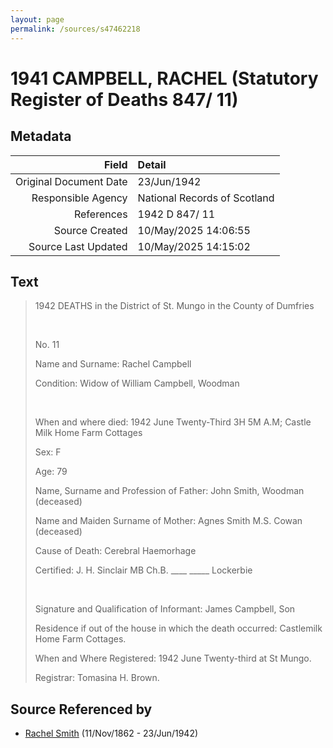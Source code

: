 ```yaml
---
layout: page
permalink: /sources/s47462218
---
```


# 1941 CAMPBELL, RACHEL (Statutory Register of Deaths 847/ 11)

## Metadata
Field | Detail
---:|:---
Original Document Date | 23/Jun/1942
Responsible Agency | National Records of Scotland
References | 1942 D 847/ 11
Source Created | 10/May/2025 14:06:55
Source Last Updated | 10/May/2025 14:15:02

## Text

> 1942 DEATHS in the District of St. Mungo in the County of Dumfries
>
> <br/>
>
> No. 11
>
> Name and Surname: Rachel Campbell
>
> Condition: Widow of William Campbell, Woodman
>
> <br/>
>
> When and where died: 1942 June Twenty-Third 3H 5M A.M; Castle Milk Home Farm Cottages
>
> Sex: F
>
> Age: 79
>
> Name, Surname and Profession of Father: John Smith, Woodman (deceased)
>
> Name and Maiden Surname of Mother: Agnes Smith M.S. Cowan (deceased)
>
> Cause of Death: Cerebral Haemorhage
>
> Certified: J. H. Sinclair MB Ch.B. ____ _____ Lockerbie
>
> <br/>
>
> Signature and Qualification of Informant: James Campbell, Son
>
> Residence if out of the house in which the death occurred: Castlemilk Home Farm Cottages.
>
> When and Where Registered: 1942 June Twenty-third at St Mungo.
>
> Registrar: Tomasina H. Brown.
>

## Source Referenced by

* [Rachel Smith](../people/@58377523@-rachel-smith-b1862-11-11-d1942-6-23.md) (11/Nov/1862 - 23/Jun/1942)
